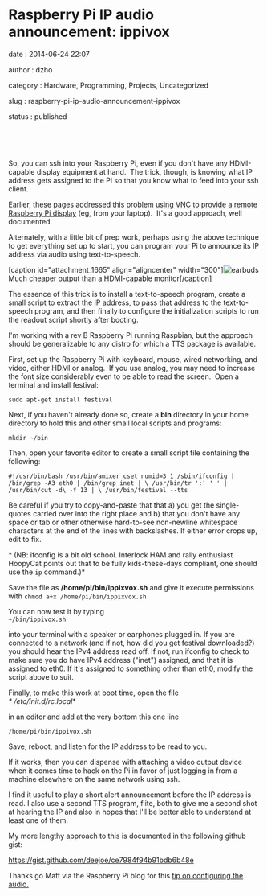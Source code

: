 Raspberry Pi IP audio announcement: ippivox
===========================================

date
:   2014-06-24 22:07

author
:   dzho

category
:   Hardware, Programming, Projects, Uncategorized

slug
:   raspberry-pi-ip-audio-announcement-ippivox

status
:   published

 

 

So, you can ssh into your Raspberry Pi, even if you don't have any
HDMI-capable display equipment at hand.  The trick, though, is knowing
what IP address gets assigned to the Pi so that you know what to feed
into your ssh client.

Earlier, these pages addressed this problem [using VNC to provide a
remote Raspberry Pi
display](http://www.interlockroc.org/2012/12/06/raspberry-pi-macgyver/)
(eg, from your laptop).  It's a good approach, well documented.

Alternately, with a little bit of prep work, perhaps using the above
technique to get everything set up to start, you can program your Pi to
announce its IP address via audio using text-to-speech.

[caption id="attachment\_1665" align="aligncenter"
width="300"]![earbuds](http://www.interlockroc.org/wp-content/uploads/2014/06/earbuds-300x225.jpg)
Much cheaper output than a HDMI-capable monitor[/caption]

The essence of this trick is to install a text-to-speech program, create
a small script to extract the IP address, to pass that address to the
text-to-speech program, and then finally to configure the initialization
scripts to run the readout script shortly after booting.

I'm working with a rev B Raspberry Pi running Raspbian, but the approach
should be generalizable to any distro for which a TTS package is
available.

First, set up the Raspberry Pi with keyboard, mouse, wired networking,
and video, either HDMI or analog.  If you use analog, you may need to
increase the font size considerably even to be able to read the screen. 
Open a terminal and install festival:

`sudo apt-get install festival`

Next, if you haven't already done so, create a **bin** directory in your
home directory to hold this and other small local scripts and programs:

`mkdir ~/bin`

Then, open your favorite editor to create a small script file containing
the following:

`#!/usr/bin/bash /usr/bin/amixer cset numid=3 1 /sbin/ifconfig | /bin/grep -A3 eth0 | /bin/grep inet | \ /usr/bin/tr ':' ' ' | /usr/bin/cut -d\ -f 13 | \ /usr/bin/festival --tts`

Be careful if you try to copy-and-paste that that a) you get the
single-quotes carried over into the right place and b) that you don't
have any space or tab or other otherwise hard-to-see non-newline
whitespace characters at the end of the lines with backslashes. If
either error crops up, edit to fix.

\* (NB: ifconfig is a bit old school. Interlock HAM and rally enthusiast
HoopyCat points out that to be fully kids-these-days compliant, one
should use the `ip` command.)\*

Save the file as **/home/pi/bin/ippixvox.sh** and give it execute
permissions with `chmod a+x /home/pi/bin/ippixvox.sh`

You can now test it by typing\
`~/bin/ippivox.sh`

into your terminal with a speaker or earphones plugged in. If you are
connected to a network (and if not, how did you get festival
downloaded?) you should hear the IPv4 address read off. If not, run
ifconfig to check to make sure you do have IPv4 address ("inet")
assigned, and that it is assigned to eth0. If it's assigned to something
other than eth0, modify the script above to suit.

Finally, to make this work at boot time, open the file\
*\* /etc/init.d/rc.local*\*

in an editor and add at the very bottom this one line

`/home/pi/bin/ippivox.sh`

Save, reboot, and listen for the IP address to be read to you.

If it works, then you can dispense with attaching a video output device
when it comes time to hack on the Pi in favor of just logging in from a
machine elsewhere on the same network using ssh.

I find it useful to play a short alert announcement before the IP
address is read. I also use a second TTS program, flite, both to give me
a second shot at hearing the IP and also in hopes that I'll be better
able to understand at least one of them.

My more lengthy approach to this is documented in the following github
gist:

<https://gist.github.com/deejoe/ce7984f94b91bdb6b48e>

Thanks go Matt via the Raspberry Pi blog for this [tip on configuring
the
audio.](http://www.raspberrypi-spy.co.uk/2013/06/raspberry-pi-command-line-audio/)
